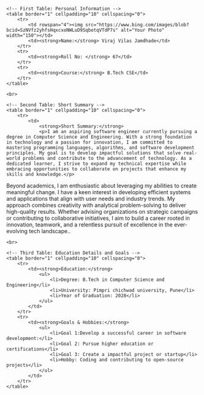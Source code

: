 <!DOCTYPE html>
<html lang="en">
<head>
    <meta charset="UTF-8">
    <meta name="viewport" content="width=device-width, initial-scale=1.0">
    <title>VIRAJ's Biodata Using HTML</title>
</head>
<body background="https://th.bing.com/th/id/OIP.vsdxOzfPXiO2aoBNnTC8zQHaGe?w=device-width&h=device-width"  background-size:cover; background-repeat: no-repeat;>
<body>

    <!-- First Table: Personal Information -->
    <table border="1" cellpadding="10" cellspacing="0">
        <tr>
            <td rowspan="4"><img src="https://www.bing.com/images/blob?bcid=SzNVfz2yhfsHqxcxoNWLuD9SqbotqVTdP7s" alt="Your Photo" width="150"></td>
            <td><strong>Name:</strong> Viraj Vilas Jamdhade</td>
        </tr>
        <tr>
            <td><strong>Roll No: </strong> 67</td>
        </tr>
        <tr>
            <td><strong>Course:</strong> B.Tech CSE</td>
        </tr>
    </table>

    <br>

    <!-- Second Table: Short Summary -->
    <table border="1" cellpadding="10" cellspacing="0">
        <tr>
            <td>
                <strong>Short Summary:</strong>
                <p>I am an aspiring software engineer currently pursuing a degree in Computer Science and Engineering. With a strong foundation in technology and a passion for innovation, I am committed to mastering programming languages, algorithms, and software development principles. My goal is to develop impactful solutions that solve real-world problems and contribute to the advancement of technology. As a dedicated learner, I strive to expand my technical expertise while embracing opportunities to collaborate on projects that enhance my skills and knowledge.</p>

<p> Beyond academics, I am enthusiastic about leveraging my abilities to create meaningful change. I have a keen interest in developing efficient systems and applications that align with user needs and industry trends. My approach combines creativity with analytical problem-solving to deliver high-quality results. Whether advising organizations on strategic campaigns or contributing to collaborative initiatives, I aim to build a career rooted in innovation, teamwork, and a relentless pursuit of excellence in the ever-evolving tech landscape.. </p>
            </td>
        </tr>
    </table>

    <br>

    <!-- Third Table: Education Details and Goals -->
    <table border="1" cellpadding="10" cellspacing="0">
        <tr>
            <td><strong>Education:</strong>
                <ul>
                    <li>Degree: B.Tech in Computer Science and Engineering</li>
                    <li>University: Pimpri chichwad university, Pune</li>
                    <li>Year of Graduation: 2028</li>
                </ul>
            </td>
        </tr>
        <tr>
            <td><strong>Goals & Hobbies:</strong>
                <ul>
                    <li>Goal 1:Develop a successful career in software development:</li>
                    <li>Goal 2: Pursue higher education or certifications</li>
                    <li>Goal 3: Create a impactful project or startup</li>
                    <li>Hobby: Coding and contributing to open-source projects</li>
                </ul>
            </td>
        </tr>
    </table>

</body>
</html>
